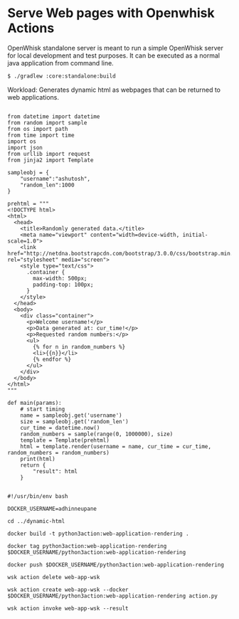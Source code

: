 <!--
#
# Licensed to the Apache Software Foundation (ASF) under one or more
# contributor license agreements.  See the NOTICE file distributed with
# this work for additional information regarding copyright ownership.
# The ASF licenses this file to You under the Apache License, Version 2.0
# (the "License"); you may not use this file except in compliance with
# the License.  You may obtain a copy of the License at
#
#     http://www.apache.org/licenses/LICENSE-2.0
#
# Unless required by applicable law or agreed to in writing, software
# distributed under the License is distributed on an "AS IS" BASIS,
# WITHOUT WARRANTIES OR CONDITIONS OF ANY KIND, either express or implied.
# See the License for the specific language governing permissions and
# limitations under the License.
#
-->

# Serve Web pages with Openwhisk Actions

OpenWhisk standalone server is meant to run a simple OpenWhisk server for local development and test purposes. It can be
executed as a normal java application from command line.

```bash
$ ./gradlew :core:standalone:build
```
Workload:
Generates dynamic html as webpages that can be returned to web applications. 

```

from datetime import datetime                                                   
from random import sample  
from os import path
from time import time                                                           
import os
import json
from urllib import request
from jinja2 import Template

sampleobj = {
    "username":"ashutosh", 
    "random_len":1000
}

prehtml = """
<!DOCTYPE html>
<html>
  <head>
    <title>Randomly generated data.</title>
    <meta name="viewport" content="width=device-width, initial-scale=1.0">
    <link href="http://netdna.bootstrapcdn.com/bootstrap/3.0.0/css/bootstrap.min.css" rel="stylesheet" media="screen">
    <style type="text/css">
      .container {
        max-width: 500px;
        padding-top: 100px;
      }
    </style>
  </head>
  <body>
    <div class="container">
      <p>Welcome username!</p>
      <p>Data generated at: cur_time!</p>
      <p>Requested random numbers:</p>
      <ul>
        {% for n in random_numbers %}
        <li>{{n}}</li>
        {% endfor %}
      </ul>
    </div>
  </body>
</html>
"""

def main(params):
    # start timing
    name = sampleobj.get('username')
    size = sampleobj.get('random_len')
    cur_time = datetime.now()
    random_numbers = sample(range(0, 1000000), size)
    template = Template(prehtml)
    html = template.render(username = name, cur_time = cur_time, random_numbers = random_numbers)
    print(html)
    return {
        "result": html
    }


```


```
#!/usr/bin/env bash

DOCKER_USERNAME=adhinneupane

cd ../dynamic-html

docker build -t python3action:web-application-rendering .

docker tag python3action:web-application-rendering $DOCKER_USERNAME/python3action:web-application-rendering

docker push $DOCKER_USERNAME/python3action:web-application-rendering

wsk action delete web-app-wsk

wsk action create web-app-wsk --docker $DOCKER_USERNAME/python3action:web-application-rendering action.py  

wsk action invoke web-app-wsk --result

```
